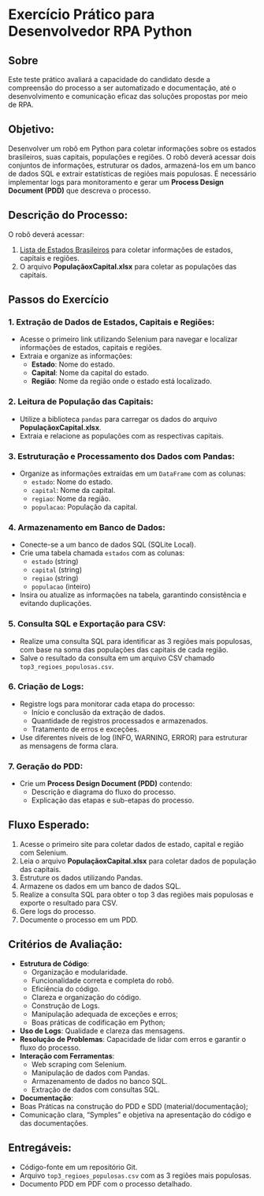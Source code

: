 # Exercício Prático para Desenvolvedor RPA Python

## Sobre
Este teste prático avaliará a capacidade do candidato desde a compreensão do processo a ser automatizado e documentação, até o desenvolvimento e comunicação eficaz das soluções propostas por meio de RPA.


## Objetivo:
Desenvolver um robô em Python para coletar informações sobre os estados brasileiros, suas capitais, populações e regiões. O robô deverá acessar dois conjuntos de informações, estruturar os dados, armazená-los em um banco de dados SQL e extrair estatísticas de regiões mais populosas. É necessário implementar logs para monitoramento e gerar um **Process Design Document (PDD)** que descreva o processo.

## Descrição do Processo:
O robô deverá acessar:
1. [Lista de Estados Brasileiros](https://inanyplace.blogspot.com/2017/01/lista-de-estados-brasileiros-sigla-estado-capital-e-regiao.html) para coletar informações de estados, capitais e regiões.
2. O arquivo **PopulaçãoxCapital.xlsx** para coletar as populações das capitais.

## Passos do Exercício

### 1. Extração de Dados de Estados, Capitais e Regiões:
- Acesse o primeiro link utilizando Selenium para navegar e localizar informações de estados, capitais e regiões.
- Extraia e organize as informações:
    - **Estado**: Nome do estado.
    - **Capital**: Nome da capital do estado.
    - **Região**: Nome da região onde o estado está localizado.

### 2. Leitura de População das Capitais:
- Utilize a biblioteca `pandas` para carregar os dados do arquivo **PopulaçãoxCapital.xlsx**.
- Extraia e relacione as populações com as respectivas capitais.

### 3. Estruturação e Processamento dos Dados com Pandas:
- Organize as informações extraídas em um `DataFrame` com as colunas:
    - `estado`: Nome do estado.
    - `capital`: Nome da capital.
    - `regiao`: Nome da região.
    - `populacao`: População da capital.

### 4. Armazenamento em Banco de Dados:
- Conecte-se a um banco de dados SQL (SQLite Local).
- Crie uma tabela chamada `estados` com as colunas:
    - `estado` (string)
    - `capital` (string)
    - `regiao` (string)
    - `populacao` (inteiro)
- Insira ou atualize as informações na tabela, garantindo consistência e evitando duplicações.

### 5. Consulta SQL e Exportação para CSV:
- Realize uma consulta SQL para identificar as 3 regiões mais populosas, com base na soma das populações das capitais de cada região.
- Salve o resultado da consulta em um arquivo CSV chamado `top3_regioes_populosas.csv`.

### 6. Criação de Logs:
- Registre logs para monitorar cada etapa do processo:
    - Início e conclusão da extração de dados.
    - Quantidade de registros processados e armazenados.
    - Tratamento de erros e exceções.
- Use diferentes níveis de log (INFO, WARNING, ERROR) para estruturar as mensagens de forma clara.

### 7. Geração do PDD:
- Crie um **Process Design Document (PDD)** contendo:
    - Descrição e diagrama do fluxo do processo.
    - Explicação das etapas e sub-etapas do processo.

## Fluxo Esperado:
1. Acesse o primeiro site para coletar dados de estado, capital e região com Selenium.
2. Leia o arquivo **PopulaçãoxCapital.xlsx** para coletar dados de população das capitais.
3. Estruture os dados utilizando Pandas.
4. Armazene os dados em um banco de dados SQL.
5. Realize a consulta SQL para obter o top 3 das regiões mais populosas e exporte o resultado para CSV.
6. Gere logs do processo.
7. Documente o processo em um PDD.

## Critérios de Avaliação:
- **Estrutura de Código**: 
    - Organização e modularidade.
    - Funcionalidade correta e completa do robô.
    - Eficiência do código.
    - Clareza e organização do código.
    - Construção de Logs.
    - Manipulação adequada de exceções e erros;
    - Boas práticas de codificação em Python;
- **Uso de Logs**: Qualidade e clareza das mensagens.
- **Resolução de Problemas**: Capacidade de lidar com erros e garantir o fluxo do processo.
- **Interação com Ferramentas**:
    - Web scraping com Selenium.
    - Manipulação de dados com Pandas.
    - Armazenamento de dados no banco SQL.
    - Extração de dados com consultas SQL.
- **Documentação**:
- Boas Práticas na construção do PDD e SDD (material/documentação);
- Comunicação clara, “Symples” e objetiva na apresentação do código e das documentações. 

## Entregáveis:
- Código-fonte em um repositório Git.
- Arquivo `top3_regioes_populosas.csv` com as 3 regiões mais populosas.
- Documento PDD em PDF com o processo detalhado.
